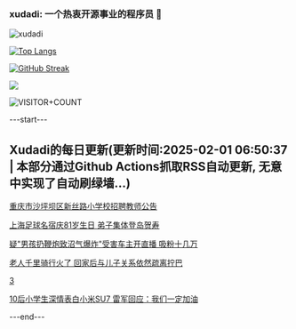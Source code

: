 ### xudadi: 一个热衷开源事业的程序员 👋

![xudadi](https://github-readme-stats-git-masterorgs-github-readme-stats-team.vercel.app/api?username=xudadi)

[![Top Langs](https://github-readme-stats.vercel.app/api/top-langs/?username=xudadi)](https://github.com/anuraghazra/github-readme-stats)

[![GitHub Streak](https://streak-stats.demolab.com?user=xudadi&locale=zh_Hans)](https://git.io/streak-stats)

![](https://raw.githubusercontent.com/xudadi/xudadi/main/assets/github-contribution-grid-snake.svg)

![VISITOR+COUNT](https://komarev.com/ghpvc/?username=xudadi&label=VISITOR+COUNT)


---start---

## Xudadi的每日更新(更新时间:2025-02-01 06:50:37 | 本部分通过Github Actions抓取RSS自动更新, 无意中实现了自动刷绿墙...)

[重庆市沙坪坝区新丝路小学校招聘教师公告](https://www.gongkaoleida.com/article/2277560)

[上海足球名宿庆81岁生日 弟子集体登岛贺寿](https://m.163.com/news/article/JN8V37GB055040N3.html)

[疑"男孩扔鞭炮致沼气爆炸"受害车主开直播 吸粉十几万](https://m.163.com/news/article/JN8TBU0S0001899O.html)

[老人千里骑行火了 回家后与儿子关系依然疏离拧巴](https://m.163.com/news/article/JN8H0QTT0514D9AO.html)

[3](https://m.163.com/touch/news/sub/domestic)

[10后小学生深情表白小米SU7 雷军回应：我们一定加油](https://m.163.com/news/article/JN8IPA6H0530JPVV.html)

---end---
